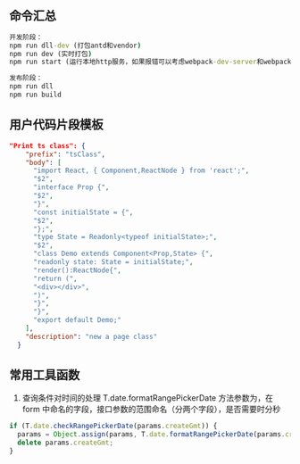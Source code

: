 ## 命令汇总

```cmd
开发阶段：
npm run dll-dev (打包antd和vendor)
npm run dev (实时打包)
npm run start (运行本地http服务，如果报错可以考虑webpack-dev-server和webpack-cli的版本兼容性问题)

发布阶段：
npm run dll
npm run build
```

## 用户代码片段模板

```json
"Print ts class": {
    "prefix": "tsClass",
    "body": [
      "import React, { Component,ReactNode } from 'react';",
      "$2",
      "interface Prop {",
      "$2",
      "}",
      "const initialState = {",
      "$2",
      "};",
      "type State = Readonly<typeof initialState>;",
      "$2",
      "class Demo extends Component<Prop,State> {",
      "readonly state: State = initialState;",
      "render():ReactNode{",
      "return (",
      "<div></div>",
      ")",
      "}",
      "}",
      "export default Demo;"
    ],
    "description": "new a page class"
  }
```

## 常用工具函数

1. 查询条件对时间的处理
   T.date.formatRangePickerDate 方法参数为，在 form 中命名的字段，接口参数的范围命名（分两个字段），是否需要时分秒

```javascript
if (T.date.checkRangePickerDate(params.createGmt)) {
  params = Object.assign(params, T.date.formatRangePickerDate(params.createGmt, 'minGmtCreate', 'maxGmtCreate', true));
  delete params.createGmt;
}
```
